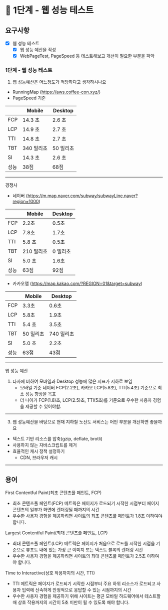 
# 🚀 1단계 - 웹 성능 테스트

## 요구사항
- [X] 웹 성능 테스트
  - [X] 웹 성능 예산을 작성
  - [X] WebPageTest, PageSpeed 등 테스트해보고 개선이 필요한 부분을 파악

### 1단계 - 웹 성능 테스트
1. 웹 성능예산은 어느정도가 적당하다고 생각하시나요

- RunningMap (https://aws.coffee-con.xyz/)
- PageSpeed 기준

|     | Mobile | Desktop | 
|-----|--------|---------| 
| FCP | 14.3 초  | 2.6 초    |
| LCP | 14.9 초  | 2.7 초    |
| TTI | 14.8 초  | 2.7 초    |
| TBT | 340 밀리초  | 50 밀리초    |
| SI | 14.3 초  | 2.6 초   |
| 성능 | 38점 | 68점 |

---

경쟁사

- 네이버 (https://m.map.naver.com/subway/subwayLine.naver?region=1000)

|     | Mobile  | Desktop | 
|-----|---------|---------| 
| FCP | 2.2초 | 0.5초 |
| LCP | 7.8초 | 1.7초 |
| TTI | 5.8 초 | 0.5초 |
| TBT | 210 밀리초 | 0 밀리초 |
| SI  | 5.0 초 | 1.6초 |
| 성능 | 63점 | 92점 |

- 카카오맵 (https://map.kakao.com/?REGION=01&target=subway)

|     | Mobile | Desktop | 
|-----|--------|---------| 
| FCP | 3.3초   | 0.6초 |
| LCP | 5.8초   | 1.9초 |
| TTI | 5.4 초  | 3.5초 |
| TBT | 50 밀리초 | 740 밀리초 |
| SI  | 5.0 초  | 2.2초 |
| 성능 | 63점 | 43점 |

---
웹 성능 예산

1. 타사에 비하여 모바일과 Desktop 성능에 많은 지표가 저하로 보임
   - 모바일 기준 네이버 FCP(2.2초), 카카오 LCP(5.8초), TTI(5.4초) 기준으로 최소 성능 향상을 목표
   - 더 나아가 FCP(1.8)초, LCP(2.5)초, TTI(5초)를 기준으로 우수한 사용자 경험을 제공할 수 있어야함. 

---

3. 웹 성능예산을 바탕으로 현재 지하철 노선도 서비스는 어떤 부분을 개선하면 좋을까요
- 텍스트 기반 리소스를 압축(gzip, deflate, brotli)
- 사용하지 않는 자바스크립트를 제거
- 효율적인 캐시 정책 설정하기
  - CDN, 브라우저 캐시

---

## 용어
First Contentful Paint(최초 콘텐츠풀 페인트, FCP)
- 최초 콘텐츠풀 페인트(FCP) 메트릭은 페이지가 로드되기 시작한 시점부터 페이지 콘텐츠의 일부가 화면에 렌더링될 때까지의 시간
- 우수한 사용자 경험을 제공하려면 사이트의 최초 콘텐츠풀 페인트가 1.8초 이하여야 합니다.

Largest Contentful Paint(최대 콘텐츠풀 페인트, LCP)
- 최대 콘텐츠풀 페인트(LCP) 메트릭은 페이지가 처음으로 로드를 시작한 시점을 기준으로 뷰포트 내에 있는 가장 큰 이미지 또는 텍스트 블록의 렌더링 시간
- 우수한 사용자 경험을 제공하려면 사이트의 최대 콘텐츠풀 페인트가 2.5초 이하여야 합니다.

Time to Interactive(상호 작용까지의 시간, TTI)
- TTI 메트릭은 페이지가 로드되기 시작한 시점부터 주요 하위 리소스가 로드되고 사용자 입력에 신속하게 안정적으로 응답할 수 있는 시점까지의 시간
- 우수한 사용자 경험을 제공하기 위해 사이트는 평균 모바일 하드웨어에서 테스트할 때 상호 작용까지의 시간이 5초 미만이 될 수 있도록 해야 합니다.
